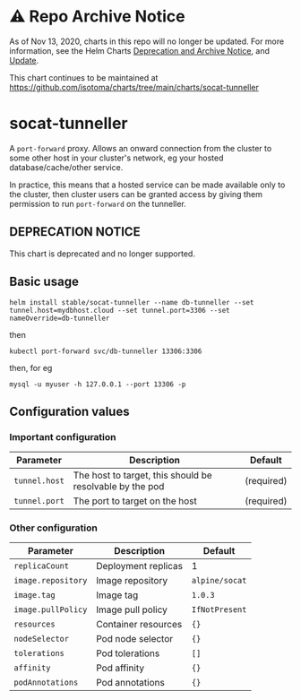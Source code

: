 # ⚠️ Repo Archive Notice

As of Nov 13, 2020, charts in this repo will no longer be updated.
For more information, see the Helm Charts [Deprecation and Archive Notice](https://github.com/helm/charts#%EF%B8%8F-deprecation-and-archive-notice), and [Update](https://helm.sh/blog/charts-repo-deprecation/).

This chart continues to be maintained at https://github.com/isotoma/charts/tree/main/charts/socat-tunneller

# socat-tunneller

A `port-forward` proxy. Allows an onward connection from the cluster
to some other host in your cluster's network, eg your hosted
database/cache/other service.

In practice, this means that a hosted service can be made available
only to the cluster, then cluster users can be granted access by
giving them permission to run `port-forward` on the tunneller.

## DEPRECATION NOTICE

This chart is deprecated and no longer supported.

## Basic usage

```
helm install stable/socat-tunneller --name db-tunneller --set tunnel.host=mydbhost.cloud --set tunnel.port=3306 --set nameOverride=db-tunneller
```
then
```
kubectl port-forward svc/db-tunneller 13306:3306
```
then, for eg
```
mysql -u myuser -h 127.0.0.1 --port 13306 -p
```

## Configuration values

### Important configuration

| Parameter     | Description                                              | Default    |
| ---------     | -----------                                              | -------    |
| `tunnel.host` | The host to target, this should be resolvable by the pod | (required) |
| `tunnel.port` | The port to target on the host                           | (required) |

### Other configuration

| Parameter          | Description                    | Default        |
| ---------          | -----------                    | -------        |
| `replicaCount`     | Deployment replicas            | 1              |
| `image.repository` | Image repository               | `alpine/socat` |
| `image.tag`        | Image tag                      | `1.0.3`        |
| `image.pullPolicy` | Image pull policy              | `IfNotPresent` |
| `resources`        | Container resources            | `{}`           |
| `nodeSelector`     | Pod node selector              | `{}`           |
| `tolerations`      | Pod tolerations                | `[]`           |
| `affinity`         | Pod affinity                   | `{}`           |
| `podAnnotations`   | Pod annotations                | `{}`           |
